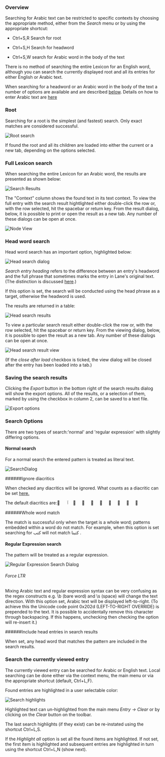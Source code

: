 ### Overview

Searching for Arabic text can be restricted to specific contexts by choosing the appropriate method, either from the *Search* menu or by using the appropriate shortcut:


+ Ctrl+S,R       Search for root

+ Ctrl+S,H       Search for headword

+ Ctrl+S,W       search for Arabic word in the body of the text

There is no method of searching the entire Lexicon for an English word, although you can search the currently displayed root and all its entries for either English or Arabic text.

When searching for a headword or an Arabic word in the body of the text a number of options are available and are described [below](#searchoptions). Details on how to enter Arabic text are [here](entering.md)

### Root

Searching for a root is the simplest (and fastest) search. Only exact matches are considered successful.

![Root search](/images/rootsearch.png)

If found the root and all its children are loaded into either the current or a new tab, depending on the options selected.

### Full Lexicon search
When searching the entire Lexicon for an Arabic word, the results are presented as shown below:

![Search Results](/images/searchresults.png)


The "Context" column shows the found text in its text context. To view the full entry with the search result hightlighted either double-click the row or, with the row selected, hit the spacebar or return key. From the result dialog, below, it is possible to print or open the result as a new tab. Any number of these dialogs can be open at once.

![Node View](/images/searchnodeinfo.png)

### Head word search

Head word search has an important option, highlighted below:

![Head search dialog](/images/headsearchdialog.png)

*Search entry heading* refers to the difference between an entry's headword and the full phrase that sometimes marks the entry in Lane's original text. (The distinction is discussed [here](diffs.md).)

If this option is set, the search will be conducted using the head phrase as a target, otherwise the headword is used.

The results are returned in a table:

![Head search results](/images/headsearchresults.png)

To view a particular search result either double-click the row or, with the row selected, hit the spacebar or return key. From the viewing dialog, below, it is possible to open the result as a new tab. Any number of these dialogs can be open at once.

![Head search result view](/images/headsearchresultview.png)


(If the *close after load* checkbox is ticked, the view dialog will be closed after the entry has been loaded into a tab.)

### Saving the search results

Clicking the *Export* button in the bottom right of the search results dialog will show the export options. All of the results, or a selection of them, marked by using the checkbox in column 2, can be saved to a text file.

![Export options](/images/exportresults.png)

<a name="searchoptions"></a>

### Search Options

There are two types of search:'normal' and 'regular expression' with slightly differing options.


#### Normal search

For a normal search the entered pattern is treated as literal text.

![SearchDialog](/images/searchdialog.png)


######Ignore diacritics

When checked any diacritics will be ignored. What counts as a diacritic can be set [here.](../options/diacritics.md)

The default diacritics are:<span class="arabiclarge">
&#x064b;&nbsp;&nbsp;&nbsp;&nbsp;
&#x0671;&nbsp;&nbsp;&nbsp;&nbsp;
&#x064c;&nbsp;&nbsp;&nbsp;&nbsp;
&#x064d;&nbsp;&nbsp;&nbsp;&nbsp;
&#x064e;&nbsp;&nbsp;&nbsp;&nbsp;
&#x064f;&nbsp;&nbsp;&nbsp;&nbsp;
&#x0650;&nbsp;&nbsp;&nbsp;&nbsp;
&#x0651;&nbsp;&nbsp;&nbsp;&nbsp;
&#x0652;&nbsp;&nbsp;&nbsp;&nbsp;
&#x0670;
</span>

######Whole word match

The match is successful only when the target is a whole word; patterns embedded within a word do not match. For example, when this option is set searching for <span class="arabic">كتب</span> will not match <span class="arabic">كتبنا</span> .


#### Regular Expression search

The pattern will be treated as a regular expression.


![Regular Expression Search Dialog](/images/rx_searchdialog.png)

###### Force LTR

Mixing Arabic text and regular expression syntax can be very confusing as the regex constructs e.g. \b (bare word) and \s (space) will change the text direction. With this option set, Arabic text will be displayed left-to-right. (To achieve this the Unicode code point 0x202d (LEFT-TO-RIGHT OVERRIDE) is prepended to the text. It is possible to accidentally remove this character through backspacing. If this happens, unchecking then checking the option will re-insert it.)


######Include head entries in search results

When set, any head word that matches the pattern are included in the search results.


<a name="searchcurrent"></a>
### Search the currently viewed entry

The currently viewed entry can be searched for Arabic or English text. Local searching can be done either via the context menu, the main menu or via the appropriate shortcut (default, Ctrl+L,F).

Found entries are highlighted in a user selectable color:


![Search highlights](/images/searchhighlights.png)


Highlighted text can un-highlighted from the main menu *Entry -> Clear* or by clicking on the *Clear* button on the toolbar.

The last search highlights (if they exist) can be re-instated using the shortcut Ctrl+L,S.


If the *Highlight all* option is set all the found items are highlighted. If not set, the first item is highlighted and subsequent entries are highlighted in turn using the shortcut Ctrl+L,N (show next).
